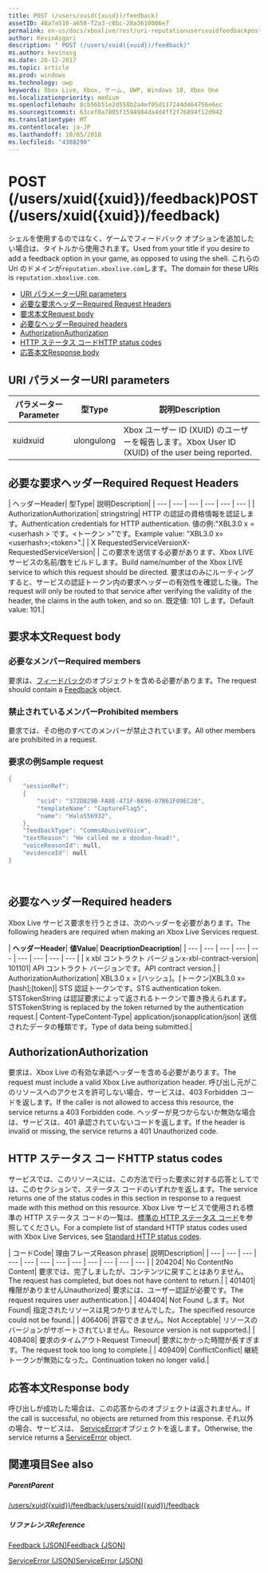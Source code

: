 ```yaml
---
title: POST (/users/xuid({xuid})/feedback)
assetID: 48a7a510-a658-f2a3-c6bc-28a3610006e7
permalink: en-us/docs/xboxlive/rest/uri-reputationusersxuidfeedbackpost.html
author: KevinAsgari
description: " POST (/users/xuid({xuid})/feedback)"
ms.author: kevinasg
ms.date: 20-12-2017
ms.topic: article
ms.prod: windows
ms.technology: uwp
keywords: Xbox Live, Xbox, ゲーム, UWP, Windows 10, Xbox One
ms.localizationpriority: medium
ms.openlocfilehash: 8cb56b51e2d558b2a4ef05d117244d464756e6ec
ms.sourcegitcommit: 63cef0a7805f1594984da4d4ff2f76894f12d942
ms.translationtype: MT
ms.contentlocale: ja-JP
ms.lasthandoff: 10/05/2018
ms.locfileid: "4388290"
---
```

# <a name="post-usersxuidxuidfeedback"></a><span data-ttu-id="cbaae-104">POST (/users/xuid({xuid})/feedback)</span><span class="sxs-lookup"><span data-stu-id="cbaae-104">POST (/users/xuid({xuid})/feedback)</span></span>
<span data-ttu-id="cbaae-105">シェルを使用するのではなく、ゲームでフィードバック オプションを追加したい場合は、タイトルから使用されます。</span><span class="sxs-lookup"><span data-stu-id="cbaae-105">Used from your title if you desire to add a feedback option in your game, as opposed to using the shell.</span></span> <span data-ttu-id="cbaae-106">これらの Uri のドメインが`reputation.xboxlive.com`します。</span><span class="sxs-lookup"><span data-stu-id="cbaae-106">The domain for these URIs is `reputation.xboxlive.com`.</span></span>
 
  * [<span data-ttu-id="cbaae-107">URI パラメーター</span><span class="sxs-lookup"><span data-stu-id="cbaae-107">URI parameters</span></span>](#ID4EZ)
  * [<span data-ttu-id="cbaae-108">必要な要求ヘッダー</span><span class="sxs-lookup"><span data-stu-id="cbaae-108">Required Request Headers</span></span>](#ID4EEB)
  * [<span data-ttu-id="cbaae-109">要求本文</span><span class="sxs-lookup"><span data-stu-id="cbaae-109">Request body</span></span>](#ID4ENC)
  * [<span data-ttu-id="cbaae-110">必要なヘッダー</span><span class="sxs-lookup"><span data-stu-id="cbaae-110">Required headers</span></span>](#ID4EDE)
  * [<span data-ttu-id="cbaae-111">Authorization</span><span class="sxs-lookup"><span data-stu-id="cbaae-111">Authorization</span></span>](#ID4EXF)
  * [<span data-ttu-id="cbaae-112">HTTP ステータス コード</span><span class="sxs-lookup"><span data-stu-id="cbaae-112">HTTP status codes</span></span>](#ID4EEG)
  * [<span data-ttu-id="cbaae-113">応答本文</span><span class="sxs-lookup"><span data-stu-id="cbaae-113">Response body</span></span>](#ID4EZH)
 
<a id="ID4EZ"></a>

 
## <a name="uri-parameters"></a><span data-ttu-id="cbaae-114">URI パラメーター</span><span class="sxs-lookup"><span data-stu-id="cbaae-114">URI parameters</span></span>
 
| <span data-ttu-id="cbaae-115">パラメーター</span><span class="sxs-lookup"><span data-stu-id="cbaae-115">Parameter</span></span>| <span data-ttu-id="cbaae-116">型</span><span class="sxs-lookup"><span data-stu-id="cbaae-116">Type</span></span>| <span data-ttu-id="cbaae-117">説明</span><span class="sxs-lookup"><span data-stu-id="cbaae-117">Description</span></span>| 
| --- | --- | --- | 
| <span data-ttu-id="cbaae-118">xuid</span><span class="sxs-lookup"><span data-stu-id="cbaae-118">xuid</span></span>| <span data-ttu-id="cbaae-119">ulong</span><span class="sxs-lookup"><span data-stu-id="cbaae-119">ulong</span></span>| <span data-ttu-id="cbaae-120">Xbox ユーザー ID (XUID) のユーザーを報告します。</span><span class="sxs-lookup"><span data-stu-id="cbaae-120">Xbox User ID (XUID) of the user being reported.</span></span>| 
  
<a id="ID4EEB"></a>

 
## <a name="required-request-headers"></a><span data-ttu-id="cbaae-121">必要な要求ヘッダー</span><span class="sxs-lookup"><span data-stu-id="cbaae-121">Required Request Headers</span></span>
 
| <span data-ttu-id="cbaae-122">ヘッダー</span><span class="sxs-lookup"><span data-stu-id="cbaae-122">Header</span></span>| <span data-ttu-id="cbaae-123">型</span><span class="sxs-lookup"><span data-stu-id="cbaae-123">Type</span></span>| <span data-ttu-id="cbaae-124">説明</span><span class="sxs-lookup"><span data-stu-id="cbaae-124">Description</span></span>| 
| --- | --- | --- | --- | --- | --- | 
| <span data-ttu-id="cbaae-125">Authorization</span><span class="sxs-lookup"><span data-stu-id="cbaae-125">Authorization</span></span>| <span data-ttu-id="cbaae-126">string</span><span class="sxs-lookup"><span data-stu-id="cbaae-126">string</span></span>| <span data-ttu-id="cbaae-127">HTTP の認証の資格情報を認証します。</span><span class="sxs-lookup"><span data-stu-id="cbaae-127">Authentication credentials for HTTP authentication.</span></span> <span data-ttu-id="cbaae-128">値の例:"XBL3.0 x =&lt;userhash > です。&lt;トークン >"です。</span><span class="sxs-lookup"><span data-stu-id="cbaae-128">Example value: "XBL3.0 x=&lt;userhash>;&lt;token>".</span></span>| 
| <span data-ttu-id="cbaae-129">X RequestedServiceVersion</span><span class="sxs-lookup"><span data-stu-id="cbaae-129">X-RequestedServiceVersion</span></span>|  | <span data-ttu-id="cbaae-130">この要求を送信する必要があります、Xbox LIVE サービスの名前/数をビルドします。</span><span class="sxs-lookup"><span data-stu-id="cbaae-130">Build name/number of the Xbox LIVE service to which this request should be directed.</span></span> <span data-ttu-id="cbaae-131">要求はのみにルーティングすると、サービスの認証トークン内の要求ヘッダーの有効性を確認した後。</span><span class="sxs-lookup"><span data-stu-id="cbaae-131">The request will only be routed to that service after verifying the validity of the header, the claims in the auth token, and so on.</span></span> <span data-ttu-id="cbaae-132">既定値: 101 します。</span><span class="sxs-lookup"><span data-stu-id="cbaae-132">Default value: 101.</span></span>| 
  
<a id="ID4ENC"></a>

 
## <a name="request-body"></a><span data-ttu-id="cbaae-133">要求本文</span><span class="sxs-lookup"><span data-stu-id="cbaae-133">Request body</span></span> 
 
<a id="ID4EVC"></a>

 
### <a name="required-members"></a><span data-ttu-id="cbaae-134">必要なメンバー</span><span class="sxs-lookup"><span data-stu-id="cbaae-134">Required members</span></span> 
 
<span data-ttu-id="cbaae-135">要求は、[フィードバック](../../json/json-feedback.md)のオブジェクトを含める必要があります。</span><span class="sxs-lookup"><span data-stu-id="cbaae-135">The request should contain a [Feedback](../../json/json-feedback.md) object.</span></span> 
  
<a id="ID4EED"></a>

 
### <a name="prohibited-members"></a><span data-ttu-id="cbaae-136">禁止されているメンバー</span><span class="sxs-lookup"><span data-stu-id="cbaae-136">Prohibited members</span></span> 
 
<span data-ttu-id="cbaae-137">要求では、その他のすべてのメンバーが禁止されています。</span><span class="sxs-lookup"><span data-stu-id="cbaae-137">All other members are prohibited in a request.</span></span>
  
<a id="ID4ETD"></a>

 
### <a name="sample-request"></a><span data-ttu-id="cbaae-138">要求の例</span><span class="sxs-lookup"><span data-stu-id="cbaae-138">Sample request</span></span> 
 

```cpp
{
    "sessionRef":
    {
        "scid": "372D829B-FA8E-471F-B696-07B61F09EC20",
        "templateName": "CaptureFlag5",
        "name": "Halo556932",
    },
    "feedbackType": "CommsAbusiveVoice",
    "textReason": "He called me a doodoo-head!",
    "voiceReasonId": null,
    "evidenceId": null
}

      
```

   
<a id="ID4EDE"></a>

 
## <a name="required-headers"></a><span data-ttu-id="cbaae-139">必要なヘッダー</span><span class="sxs-lookup"><span data-stu-id="cbaae-139">Required headers</span></span>
 
<span data-ttu-id="cbaae-140">Xbox Live サービス要求を行うときは、次のヘッダーを必要があります。</span><span class="sxs-lookup"><span data-stu-id="cbaae-140">The following headers are required when making an Xbox Live Services request.</span></span>
 
| <b><span data-ttu-id="cbaae-141">ヘッダー</span><span class="sxs-lookup"><span data-stu-id="cbaae-141">Header</span></span></b>| <b><span data-ttu-id="cbaae-142">値</span><span class="sxs-lookup"><span data-stu-id="cbaae-142">Value</span></span></b>| <b><span data-ttu-id="cbaae-143">Deacription</span><span class="sxs-lookup"><span data-stu-id="cbaae-143">Deacription</span></span></b>| 
| --- | --- | --- | --- | --- | --- | --- | --- | --- | 
| <span data-ttu-id="cbaae-144">x xbl コントラクト バージョン</span><span class="sxs-lookup"><span data-stu-id="cbaae-144">x-xbl-contract-version</span></span>| <span data-ttu-id="cbaae-145">101</span><span class="sxs-lookup"><span data-stu-id="cbaae-145">101</span></span>| <span data-ttu-id="cbaae-146">API コントラクト バージョンです。</span><span class="sxs-lookup"><span data-stu-id="cbaae-146">API contract version.</span></span>| 
| <span data-ttu-id="cbaae-147">Authorization</span><span class="sxs-lookup"><span data-stu-id="cbaae-147">Authorization</span></span>| <span data-ttu-id="cbaae-148">XBL3.0 x = [ハッシュ]。[トークン]</span><span class="sxs-lookup"><span data-stu-id="cbaae-148">XBL3.0 x=[hash];[token]</span></span>| <span data-ttu-id="cbaae-149">STS 認証トークンです。</span><span class="sxs-lookup"><span data-stu-id="cbaae-149">STS authentication token.</span></span> <span data-ttu-id="cbaae-150">STSTokenString は認証要求によって返されるトークンで置き換えられます。</span><span class="sxs-lookup"><span data-stu-id="cbaae-150">STSTokenString is replaced by the token returned by the authentication request.</span></span>| 
<span data-ttu-id="cbaae-151">Content-Type</span><span class="sxs-lookup"><span data-stu-id="cbaae-151">Content-Type</span></span>| 
<span data-ttu-id="cbaae-152">application/json</span><span class="sxs-lookup"><span data-stu-id="cbaae-152">application/json</span></span>| 
<span data-ttu-id="cbaae-153">送信されたデータの種類です。</span><span class="sxs-lookup"><span data-stu-id="cbaae-153">Type of data being submitted.</span></span>| 
  
<a id="ID4EXF"></a>

 
## <a name="authorization"></a><span data-ttu-id="cbaae-154">Authorization</span><span class="sxs-lookup"><span data-stu-id="cbaae-154">Authorization</span></span>
 
<span data-ttu-id="cbaae-155">要求は、Xbox Live の有効な承認ヘッダーを含める必要があります。</span><span class="sxs-lookup"><span data-stu-id="cbaae-155">The request must include a valid Xbox Live authorization header.</span></span> <span data-ttu-id="cbaae-156">呼び出し元がこのリソースへのアクセスを許可しない場合、サービスは、403 Forbidden コードを返します。</span><span class="sxs-lookup"><span data-stu-id="cbaae-156">If the caller is not allowed to access this resource, the service returns a 403 Forbidden code.</span></span> <span data-ttu-id="cbaae-157">ヘッダーが見つからないか無効な場合は、サービスは、401 承認されていないコードを返します。</span><span class="sxs-lookup"><span data-stu-id="cbaae-157">If the header is invalid or missing, the service returns a 401 Unauthorized code.</span></span>
  
<a id="ID4EEG"></a>

 
## <a name="http-status-codes"></a><span data-ttu-id="cbaae-158">HTTP ステータス コード</span><span class="sxs-lookup"><span data-stu-id="cbaae-158">HTTP status codes</span></span>
 
<span data-ttu-id="cbaae-159">サービスでは、このリソースには、この方法で行った要求に対する応答としてでは、このセクションで、ステータス コードのいずれかを返します。</span><span class="sxs-lookup"><span data-stu-id="cbaae-159">The service returns one of the status codes in this section in response to a request made with this method on this resource.</span></span> <span data-ttu-id="cbaae-160">Xbox Live サービスで使用される標準の HTTP ステータス コードの一覧は、[標準の HTTP ステータス コード](../../additional/httpstatuscodes.md)を参照してください。</span><span class="sxs-lookup"><span data-stu-id="cbaae-160">For a complete list of standard HTTP status codes used with Xbox Live Services, see [Standard HTTP status codes](../../additional/httpstatuscodes.md).</span></span>
 
| <span data-ttu-id="cbaae-161">コード</span><span class="sxs-lookup"><span data-stu-id="cbaae-161">Code</span></span>| <span data-ttu-id="cbaae-162">理由フレーズ</span><span class="sxs-lookup"><span data-stu-id="cbaae-162">Reason phrase</span></span>| <span data-ttu-id="cbaae-163">説明</span><span class="sxs-lookup"><span data-stu-id="cbaae-163">Description</span></span>| 
| --- | --- | --- | --- | --- | --- | --- | --- | --- | --- | --- | --- | 
| <span data-ttu-id="cbaae-164">204</span><span class="sxs-lookup"><span data-stu-id="cbaae-164">204</span></span>| <span data-ttu-id="cbaae-165">No Content</span><span class="sxs-lookup"><span data-stu-id="cbaae-165">No Content</span></span>| <span data-ttu-id="cbaae-166">要求では、完了しましたが、コンテンツに戻すことはありません。</span><span class="sxs-lookup"><span data-stu-id="cbaae-166">The request has completed, but does not have content to return.</span></span>| 
| <span data-ttu-id="cbaae-167">401</span><span class="sxs-lookup"><span data-stu-id="cbaae-167">401</span></span>| <span data-ttu-id="cbaae-168">権限がありません</span><span class="sxs-lookup"><span data-stu-id="cbaae-168">Unauthorized</span></span>| <span data-ttu-id="cbaae-169">要求には、ユーザー認証が必要です。</span><span class="sxs-lookup"><span data-stu-id="cbaae-169">The request requires user authentication.</span></span>| 
| <span data-ttu-id="cbaae-170">404</span><span class="sxs-lookup"><span data-stu-id="cbaae-170">404</span></span>| <span data-ttu-id="cbaae-171">Not Found します。</span><span class="sxs-lookup"><span data-stu-id="cbaae-171">Not Found</span></span>| <span data-ttu-id="cbaae-172">指定されたリソースは見つかりませんでした。</span><span class="sxs-lookup"><span data-stu-id="cbaae-172">The specified resource could not be found.</span></span>| 
| <span data-ttu-id="cbaae-173">406</span><span class="sxs-lookup"><span data-stu-id="cbaae-173">406</span></span>| <span data-ttu-id="cbaae-174">許容できません。</span><span class="sxs-lookup"><span data-stu-id="cbaae-174">Not Acceptable</span></span>| <span data-ttu-id="cbaae-175">リソースのバージョンがサポートされていません。</span><span class="sxs-lookup"><span data-stu-id="cbaae-175">Resource version is not supported.</span></span>| 
| <span data-ttu-id="cbaae-176">408</span><span class="sxs-lookup"><span data-stu-id="cbaae-176">408</span></span>| <span data-ttu-id="cbaae-177">要求のタイムアウト</span><span class="sxs-lookup"><span data-stu-id="cbaae-177">Request Timeout</span></span>| <span data-ttu-id="cbaae-178">要求にかかった時間が長すぎます。</span><span class="sxs-lookup"><span data-stu-id="cbaae-178">The request took too long to complete.</span></span>| 
| <span data-ttu-id="cbaae-179">409</span><span class="sxs-lookup"><span data-stu-id="cbaae-179">409</span></span>| <span data-ttu-id="cbaae-180">Conflict</span><span class="sxs-lookup"><span data-stu-id="cbaae-180">Conflict</span></span>| <span data-ttu-id="cbaae-181">継続トークンが無効になった。</span><span class="sxs-lookup"><span data-stu-id="cbaae-181">Continuation token no longer valid.</span></span>| 
  
<a id="ID4EZH"></a>

 
## <a name="response-body"></a><span data-ttu-id="cbaae-182">応答本文</span><span class="sxs-lookup"><span data-stu-id="cbaae-182">Response body</span></span> 
 
<span data-ttu-id="cbaae-183">呼び出しが成功した場合は、この応答からのオブジェクトは返されません。</span><span class="sxs-lookup"><span data-stu-id="cbaae-183">If the call is successful, no objects are returned from this response.</span></span> <span data-ttu-id="cbaae-184">それ以外の場合、サービスは、 [ServiceError](../../json/json-serviceerror.md)オブジェクトを返します。</span><span class="sxs-lookup"><span data-stu-id="cbaae-184">Otherwise, the service returns a [ServiceError](../../json/json-serviceerror.md) object.</span></span>
  
<a id="ID4EOAAC"></a>

 
## <a name="see-also"></a><span data-ttu-id="cbaae-185">関連項目</span><span class="sxs-lookup"><span data-stu-id="cbaae-185">See also</span></span>
 
<a id="ID4EQAAC"></a>

 
##### <a name="parent"></a><span data-ttu-id="cbaae-186">Parent</span><span class="sxs-lookup"><span data-stu-id="cbaae-186">Parent</span></span> 

[<span data-ttu-id="cbaae-187">/users/xuid({xuid})/feedback</span><span class="sxs-lookup"><span data-stu-id="cbaae-187">/users/xuid({xuid})/feedback</span></span>](uri-reputationusersxuidfeedback.md)

  
<a id="ID4E3AAC"></a>

 
##### <a name="reference"></a><span data-ttu-id="cbaae-188">リファレンス</span><span class="sxs-lookup"><span data-stu-id="cbaae-188">Reference</span></span> 

[<span data-ttu-id="cbaae-189">Feedback (JSON)</span><span class="sxs-lookup"><span data-stu-id="cbaae-189">Feedback (JSON)</span></span>](../../json/json-feedback.md)

 [<span data-ttu-id="cbaae-190">ServiceError (JSON)</span><span class="sxs-lookup"><span data-stu-id="cbaae-190">ServiceError (JSON)</span></span>](../../json/json-serviceerror.md)

   